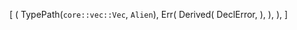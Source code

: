 [
    (
        TypePath(`core::vec::Vec`, `Alien`),
        Err(
            Derived(
                DeclError,
            ),
        ),
    ),
]